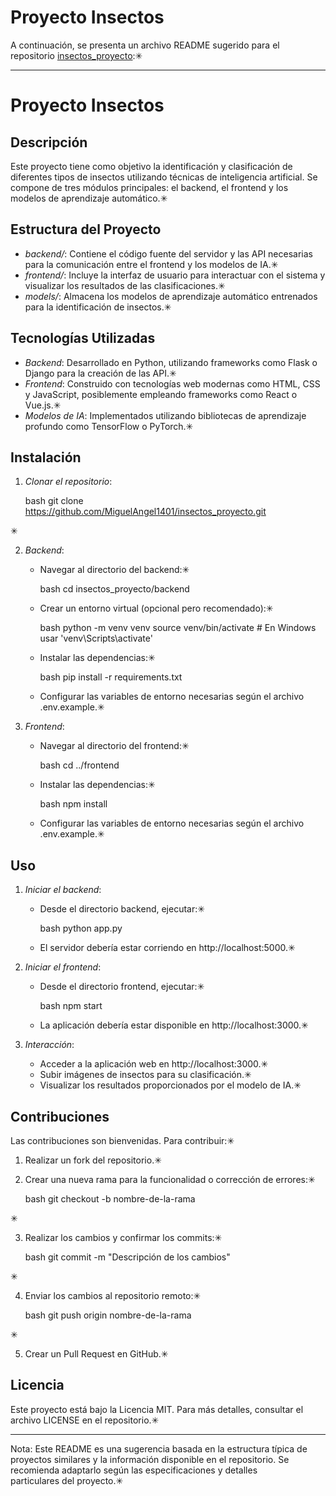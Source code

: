 ﻿# Proyecto Insectos
A continuación, se presenta un archivo README sugerido para el repositorio [insectos_proyecto](https://github.com/MiguelAngel1401/insectos_proyecto/tree/main):✳

---

# Proyecto Insectos

## Descripción

Este proyecto tiene como objetivo la identificación y clasificación de diferentes tipos de insectos utilizando técnicas de inteligencia artificial. Se compone de tres módulos principales: el backend, el frontend y los modelos de aprendizaje automático.✳

## Estructura del Proyecto

- *backend/*: Contiene el código fuente del servidor y las API necesarias para la comunicación entre el frontend y los modelos de IA.✳
- *frontend/*: Incluye la interfaz de usuario para interactuar con el sistema y visualizar los resultados de las clasificaciones.✳
- *models/*: Almacena los modelos de aprendizaje automático entrenados para la identificación de insectos.✳

## Tecnologías Utilizadas

- *Backend*: Desarrollado en Python, utilizando frameworks como Flask o Django para la creación de las API.✳
- *Frontend*: Construido con tecnologías web modernas como HTML, CSS y JavaScript, posiblemente empleando frameworks como React o Vue.js.✳
- *Modelos de IA*: Implementados utilizando bibliotecas de aprendizaje profundo como TensorFlow o PyTorch.✳

## Instalación

1. *Clonar el repositorio*:

   bash
   git clone https://github.com/MiguelAngel1401/insectos_proyecto.git
   
✳

2. *Backend*:

   - Navegar al directorio del backend:✳

     bash
     cd insectos_proyecto/backend
     

   - Crear un entorno virtual (opcional pero recomendado):✳

     bash
     python -m venv venv
     source venv/bin/activate  # En Windows usar 'venv\Scripts\activate'
     

   - Instalar las dependencias:✳

     bash
     pip install -r requirements.txt
     

   - Configurar las variables de entorno necesarias según el archivo .env.example.✳

3. *Frontend*:

   - Navegar al directorio del frontend:✳

     bash
     cd ../frontend
     

   - Instalar las dependencias:✳

     bash
     npm install
     

   - Configurar las variables de entorno necesarias según el archivo .env.example.✳

## Uso

1. *Iniciar el backend*:

   - Desde el directorio backend, ejecutar:✳

     bash
     python app.py
     

   - El servidor debería estar corriendo en http://localhost:5000.✳

2. *Iniciar el frontend*:

   - Desde el directorio frontend, ejecutar:✳

     bash
     npm start
     

   - La aplicación debería estar disponible en http://localhost:3000.✳

3. *Interacción*:

   - Acceder a la aplicación web en http://localhost:3000.✳
   - Subir imágenes de insectos para su clasificación.✳
   - Visualizar los resultados proporcionados por el modelo de IA.✳

## Contribuciones

Las contribuciones son bienvenidas. Para contribuir:✳

1. Realizar un fork del repositorio.✳
2. Crear una nueva rama para la funcionalidad o corrección de errores:✳

   bash
   git checkout -b nombre-de-la-rama
   
✳

3. Realizar los cambios y confirmar los commits:✳

   bash
   git commit -m "Descripción de los cambios"
   
✳

4. Enviar los cambios al repositorio remoto:✳

   bash
   git push origin nombre-de-la-rama
   
✳

5. Crear un Pull Request en GitHub.✳

## Licencia

Este proyecto está bajo la Licencia MIT. Para más detalles, consultar el archivo LICENSE en el repositorio.✳

---

Nota: Este README es una sugerencia basada en la estructura típica de proyectos similares y la información disponible en el repositorio. Se recomienda adaptarlo según las especificaciones y detalles particulares del proyecto.✳
